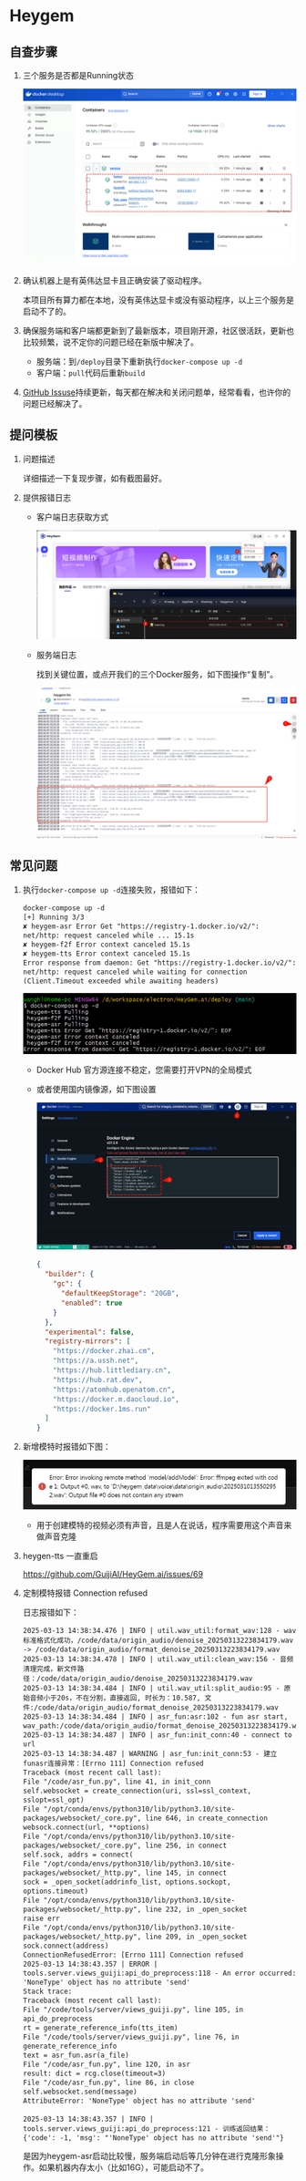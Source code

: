 # Heygem

## 自查步骤

1. 三个服务是否都是Running状态

   ![e29d1922-7c58-46b4-b1e9-961f853f26d4](常见问题.assets/e29d1922-7c58-46b4-b1e9-961f853f26d4.png)

2. 确认机器上是有英伟达显卡且正确安装了驱动程序。

   本项目所有算力都在本地，没有英伟达显卡或没有驱动程序，以上三个服务是启动不了的。

3. 确保服务端和客户端都更新到了最新版本，项目刚开源，社区很活跃，更新也比较频繁，说不定你的问题已经在新版中解决了。

   - 服务端：到`/deploy`目录下重新执行`docker-compose up -d`
   - 客户端：`pull`代码后重新`build`

4. [GitHub Issuse](https://github.com/GuijiAI/HeyGem.ai/issues)持续更新，每天都在解决和关闭问题单，经常看看，也许你的问题已经解决了。

## 提问模板

1. 问题描述

   详细描述一下复现步骤，如有截图最好。

2. 提供报错日志

   - 客户端日志获取方式

     ![image-20250308205954494](常见问题.assets/image-20250308205954494.png)

   - 服务端日志

     找到关键位置，或点开我们的三个Docker服务，如下图操作“复制”。

     ![image-20250308215812201](常见问题.assets/image-20250308215812201.png)

## 常见问题

1. 执行`docker-compose up -d`连接失败，报错如下：
    ```shell
    docker-compose up -d
    [+] Running 3/3
    ✘ heygem-asr Error Get "https://registry-1.docker.io/v2/": net/http: request canceled while ... 15.1s
    ✘ heygem-f2f Error context canceled 15.1s
    ✘ heygem-tts Error context canceled 15.1s
    Error response from daemon: Get "https://registry-1.docker.io/v2/": net/http: request canceled while waiting for connection (Client.Timeout exceeded while awaiting headers)
    ```

    ![image-20250308212642892](常见问题.assets/image-20250308212642892.png)

   - Docker Hub 官方源连接不稳定，您需要打开VPN的全局模式

   - 或者使用国内镜像源，如下图设置

     ![2025-03-25_09-36-07](./常见问题.assets/2025-03-25_09-36-07.jpg)
      ```json
      {
        "builder": {
          "gc": {
            "defaultKeepStorage": "20GB",
            "enabled": true
          }
        },
        "experimental": false,
        "registry-mirrors": [
          "https://docker.zhai.cm",
          "https://a.ussh.net",
          "https://hub.littlediary.cn",
          "https://hub.rat.dev",
          "https://atomhub.openatom.cn",
          "https://docker.m.daocloud.io",
          "https://docker.1ms.run"
        ]
      }
      ```

2. 新增模特时报错如下图：

    ![3074702f4d2eefb2faf1df3e1cb9cf2](常见问题.assets/3074702f4d2eefb2faf1df3e1cb9cf2.png)

    - 用于创建模特的视频必须有声音，且是人在说话，程序需要用这个声音来做声音克隆

3. heygen-tts 一直重启

    https://github.com/GuijiAI/HeyGem.ai/issues/69

4. 定制模特报错 Connection refused

    日志报错如下：
    ```shell
    2025-03-13 14:38:34.476 | INFO | util.wav_util:format_wav:128 - wav标准格式化成功，/code/data/origin_audio/denoise_20250313223834179.wav -> /code/data/origin_audio/format_denoise_20250313223834179.wav
    2025-03-13 14:38:34.478 | INFO | util.wav_util:clean_wav:156 - 音频清理完成，新文件路径：/code/data/origin_audio/denoise_20250313223834179.wav
    2025-03-13 14:38:34.484 | INFO | util.wav_util:split_audio:95 - 原始音频小于20s，不在分割，直接返回, 时长为：10.587, 文件:/code/data/origin_audio/format_denoise_20250313223834179.wav
    2025-03-13 14:38:34.484 | INFO | asr_fun:asr:102 - fun asr start, wav_path:/code/data/origin_audio/format_denoise_20250313223834179.wav
    2025-03-13 14:38:34.487 | INFO | asr_fun:init_conn:40 - connect to url
    2025-03-13 14:38:34.487 | WARNING | asr_fun:init_conn:53 - 建立funasr连接异常：[Errno 111] Connection refused
    Traceback (most recent call last):
    File "/code/asr_fun.py", line 41, in init_conn
    self.websocket = create_connection(uri, ssl=ssl_context, sslopt=ssl_opt)
    File "/opt/conda/envs/python310/lib/python3.10/site-packages/websocket/_core.py", line 646, in create_connection
    websock.connect(url, **options)
    File "/opt/conda/envs/python310/lib/python3.10/site-packages/websocket/_core.py", line 256, in connect
    self.sock, addrs = connect(
    File "/opt/conda/envs/python310/lib/python3.10/site-packages/websocket/_http.py", line 145, in connect
    sock = _open_socket(addrinfo_list, options.sockopt, options.timeout)
    File "/opt/conda/envs/python310/lib/python3.10/site-packages/websocket/_http.py", line 232, in _open_socket
    raise err
    File "/opt/conda/envs/python310/lib/python3.10/site-packages/websocket/_http.py", line 209, in _open_socket
    sock.connect(address)
    ConnectionRefusedError: [Errno 111] Connection refused
    2025-03-13 14:38:43.357 | ERROR | tools.server.views_guiji:api_do_preprocess:118 - An error occurred: 'NoneType' object has no attribute 'send'
    Stack trace:
    Traceback (most recent call last):
    File "/code/tools/server/views_guiji.py", line 105, in api_do_preprocess
    rt = generate_reference_info(tts_item)
    File "/code/tools/server/views_guiji.py", line 76, in generate_reference_info
    text = asr_fun.asr(a_file)
    File "/code/asr_fun.py", line 120, in asr
    result: dict = rcg.close(timeout=3)
    File "/code/asr_fun.py", line 86, in close
    self.websocket.send(message)
    AttributeError: 'NoneType' object has no attribute 'send'

    2025-03-13 14:38:43.357 | INFO | tools.server.views_guiji:api_do_preprocess:121 - 训练返回结果：{'code': -1, 'msg': "'NoneType' object has no attribute 'send'"}
    ```

    是因为heygem-asr启动比较慢，服务端启动后等几分钟在进行克隆形象操作。如果机器内存太小（比如16G），可能启动不了。